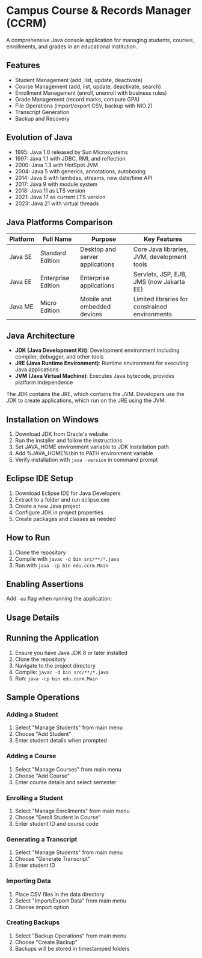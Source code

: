 # Campus Course & Records Manager (CCRM)

A comprehensive Java console application for managing students, courses, enrollments, and grades in an educational institution.

## Features

- Student Management (add, list, update, deactivate)
- Course Management (add, list, update, deactivate, search)
- Enrollment Management (enroll, unenroll with business rules)
- Grade Management (record marks, compute GPA)
- File Operations (import/export CSV, backup with NIO.2)
- Transcript Generation
- Backup and Recovery

## Evolution of Java

- 1995: Java 1.0 released by Sun Microsystems
- 1997: Java 1.1 with JDBC, RMI, and reflection
- 2000: Java 1.3 with HotSpot JVM
- 2004: Java 5 with generics, annotations, autoboxing
- 2014: Java 8 with lambdas, streams, new date/time API
- 2017: Java 9 with module system
- 2018: Java 11 as LTS version
- 2021: Java 17 as current LTS version
- 2023: Java 21 with virtual threads

## Java Platforms Comparison

| Platform | Full Name | Purpose | Key Features |
|----------|-----------|---------|--------------|
| Java SE | Standard Edition | Desktop and server applications | Core Java libraries, JVM, development tools |
| Java EE | Enterprise Edition | Enterprise applications | Servlets, JSP, EJB, JMS (now Jakarta EE) |
| Java ME | Micro Edition | Mobile and embedded devices | Limited libraries for constrained environments |

## Java Architecture

- **JDK (Java Development Kit)**: Development environment including compiler, debugger, and other tools
- **JRE (Java Runtime Environment)**: Runtime environment for executing Java applications
- **JVM (Java Virtual Machine)**: Executes Java bytecode, provides platform independence

The JDK contains the JRE, which contains the JVM. Developers use the JDK to create applications, which run on the JRE using the JVM.

## Installation on Windows

1. Download JDK from Oracle's website
2. Run the installer and follow the instructions
3. Set JAVA_HOME environment variable to JDK installation path
4. Add %JAVA_HOME%\bin to PATH environment variable
5. Verify installation with `java -version` in command prompt

## Eclipse IDE Setup

1. Download Eclipse IDE for Java Developers
2. Extract to a folder and run eclipse.exe
3. Create a new Java project
4. Configure JDK in project properties
5. Create packages and classes as needed

## How to Run

1. Clone the repository
2. Compile with `javac -d bin src/**/*.java`
3. Run with `java -cp bin edu.ccrm.Main`

## Enabling Assertions

Add `-ea` flag when running the application:


## Usage Details

## Running the Application

1. Ensure you have Java JDK 8 or later installed
2. Clone the repository
3. Navigate to the project directory
4. Compile: `javac -d bin src/**/*.java`
5. Run: `java -cp bin edu.ccrm.Main`

## Sample Operations

### Adding a Student
1. Select "Manage Students" from main menu
2. Choose "Add Student"
3. Enter student details when prompted

### Adding a Course
1. Select "Manage Courses" from main menu
2. Choose "Add Course"
3. Enter course details and select semester

### Enrolling a Student
1. Select "Manage Enrollments" from main menu
2. Choose "Enroll Student in Course"
3. Enter student ID and course code

### Generating a Transcript
1. Select "Manage Students" from main menu
2. Choose "Generate Transcript"
3. Enter student ID

### Importing Data
1. Place CSV files in the data directory
2. Select "Import/Export Data" from main menu
3. Choose import option

### Creating Backups
1. Select "Backup Operations" from main menu
2. Choose "Create Backup"
3. Backups will be stored in timestamped folders